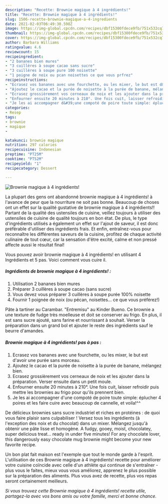 ```yaml
---
description: "Recette: Brownie magique à 4 ingrédients!"
title: "Recette: Brownie magique à 4 ingrédients!"
slug: 1506-recette-brownie-magique-a-4-ingredients
date: 2021-02-03T06:49:30.598Z
image: https://img-global.cpcdn.com/recipes/dbf15300fdece9fb/751x532cq70/brownie-magique-a-4-ingredients-photo-principale-de-la-recette.jpg
thumbnail: https://img-global.cpcdn.com/recipes/dbf15300fdece9fb/751x532cq70/brownie-magique-a-4-ingredients-photo-principale-de-la-recette.jpg
cover: https://img-global.cpcdn.com/recipes/dbf15300fdece9fb/751x532cq70/brownie-magique-a-4-ingredients-photo-principale-de-la-recette.jpg
author: Barbara Williams
ratingvalue: 4.6
reviewcount: 15
recipeingredient:
- "2 bananes bien mures"
- "3 cuillères à soupe cacao sans sucre"
- "3 cuillères à soupe pure 100 noisette"
- "1 poigne de noix ou pcan noisettes ce que vous prfrez"
recipeinstructions:
- "Ecrasez vos bananes avec une fourchette, ou les mixer, le but est d&#39;avoir une purée sans morceau."
- "Ajoutez le cacao et la purée de noisette à la purée de banane, mélangez bien."
- "Ecrasez grossièrement vos cerneaux de noix et les ajouter dans la préparation. Verser ensuite dans un petit moule."
- "Enfourner ensuite 20 minutes à 210°. Une fois cuit, laisser refroidir puis mettre les brownies au frigo pour qu&#39;ils prennent bien."
- "Je les ai accompagner d&#39;une compoté de poire toute simple: éplucher 4 poires et les faire cuire avec beaucoup de cannelle, et voila!^^"
categories:
- Resep
tags:
- brownie
- magique
- 

katakunci: brownie magique  
nutrition: 297 calories
recipecuisine: Indonesian
preptime: "PT25M"
cooktime: "PT52M"
recipeyield: "1"
recipecategory: Dessert

---
```



![Brownie magique à 4 ingrédients!](https://img-global.cpcdn.com/recipes/dbf15300fdece9fb/751x532cq70/brownie-magique-a-4-ingredients-photo-principale-de-la-recette.jpg)

La plupart des gens ont abandonné brownie magique à 4 ingrédients! à l'avance de peur que la nourriture ne soit pas bonne. Beaucoup de choses ont un effet sur la qualité gustative de brownie magique à 4 ingrédients!! Partant de la qualité des ustensiles de cuisine, veillez toujours à utiliser des ustensiles de cuisine de qualité toujours en bon état. De plus, le type d'ingrédients utilisés a également un effet sur l'ajout de saveur, il est donc préférable d'utiliser des ingrédients frais. Et enfin, entraînez-vous pour reconnaître les différentes saveurs de la cuisine, profitez de chaque activité culinaire de tout cœur, car la sensation d'être excité, calme et non pressé affecte aussi le résultat final!

<!--inarticleads1-->

Vous pouvez avoir brownie magique à 4 ingrédients! en utilisant 4 Ingrédients et 5 pas. Voici comment vous cuire il.

##### Ingrédients de brownie magique à 4 ingrédients! :

1. Utilisation 2 bananes bien mures
1. Préparer 3 cuillères à soupe cacao (sans sucre)
1. Vous devez vous préparer 3 cuillères à soupe purée 100% noisette
1. Fournir 1 poignée de noix (ou pécan, noisettes... ce que vous préférez!)


Pâte à tartiner au Carambar. &#34;Entremisu&#34; au Kinder Bueno. Ce brownie a une texture de fudge très moelleuse et doit se conserver au frigo. En plus, il est sans sucre ajouté, sans farine et nourrissant à souhait. Verser la préparation dans un grand bol et ajouter le reste des ingrédients sauf le beurre d&#39;amandes. 

<!--inarticleads2-->

##### Brownie magique à 4 ingrédients! pas à pas :

1. Ecrasez vos bananes avec une fourchette, ou les mixer, le but est d&#39;avoir une purée sans morceau.
1. Ajoutez le cacao et la purée de noisette à la purée de banane, mélangez bien.
1. Ecrasez grossièrement vos cerneaux de noix et les ajouter dans la préparation. Verser ensuite dans un petit moule.
1. Enfourner ensuite 20 minutes à 210°. Une fois cuit, laisser refroidir puis mettre les brownies au frigo pour qu&#39;ils prennent bien.
1. Je les ai accompagner d&#39;une compoté de poire toute simple: éplucher 4 poires et les faire cuire avec beaucoup de cannelle, et voila!^^


De délicieux brownies sans sucre industriel et riches en protéines : de quoi vous faire plaisir sans culpabiliser ! Versez tous les ingrédients (à l&#39;exception des noix et du chocolat) dans un mixer. Mélangez jusqu&#39;à obtenir une pâte lisse et homogène. A fudgy, gooey, moist, chocolatey, super delicious treat… ready in under five minutes! For any chocolate lover, this dangerously easy chocolate mug brownie might become your new favorite recipe. 

<!--inarticleads1-->

<p>
Un bon plat fait maison est l'exemple que tout le monde garde à l'esprit. L'utilisation de ces Brownie magique à 4 ingrédients! recette pour améliorer votre cuisine coïncide avec celle d'un athlète qui continue de s'entraîner - plus vous le faites, mieux vous vous améliorez, apprenez le plus possible sur la préparation des aliments. Plus vous avez de recette, plus vos repas seront certainement meilleurs.
</p>

<p>
<i>Si vous trouvez cette Brownie magique à 4 ingrédients! recette utile, partagez-la avec vos bons amis ou votre famille, merci et bonne chance.</i>
</p>
